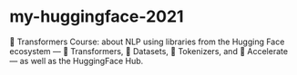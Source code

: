 # my-huggingface-2021
🤗 Transformers Course: about NLP using libraries from the Hugging Face ecosystem — 🤗 Transformers, 🤗 Datasets, 🤗 Tokenizers, and 🤗 Accelerate — as well as the HuggingFace Hub.
